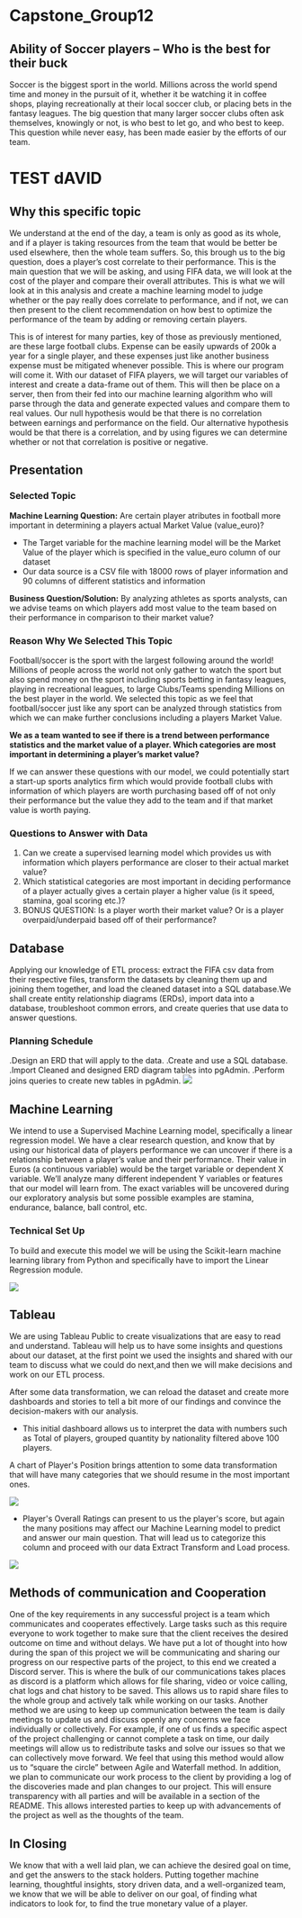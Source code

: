 # Capstone_Group12
## Ability of Soccer players – Who is the best for their buck
Soccer is the biggest sport in the world. Millions across the world spend time and money in the pursuit of it, whether it be watching it in coffee shops, playing recreationally at their local soccer club, or placing bets in the fantasy leagues. The big question that many larger soccer clubs often ask themselves, knowingly or not, is who best to let go, and who best to keep. This question while never easy, has been made easier by the efforts of our team. 
# TEST dAVID
## Why this specific topic

We understand at the end of the day, a team is only as good as its whole, and if a player is taking resources from the team that would be better be used elsewhere, then the whole team suffers. So, this brough us to the big question, does a player’s cost correlate to their performance. This is the main question that we will be asking, and using FIFA data, we will look at the cost of the player and compare their overall attributes. This is what we will look at in this analysis and create a machine learning model to judge whether or the pay really does correlate to performance, and if not, we can then present to the client recommendation on how best to optimize the performance of the team by adding or removing certain players.

This is of interest for many parties, key of those as previously mentioned, are these large football clubs. Expense can be easily upwards of 200k a year for a single player, and these expenses just like another business expense must be mitigated whenever possible. This is where our program will come it. With our dataset of FIFA players, we will target our variables of interest and create a data-frame out of them. This will then be place on a server, then from their fed into our machine learning algorithm who will parse through the data and generate expected values and compare them to real values. Our null hypothesis would be that there is no correlation between earnings and performance on the field. Our alternative hypothesis would be that there is a correlation, and by using figures we can determine whether or not that correlation is positive or negative. 

## Presentation

### Selected Topic

**Machine Learning Question:** Are certain player atributes in football more important in determining a players actual Market Value (value_euro)?    
-	The Target variable for the machine learning model will be the Market Value of the player which is specified in the value_euro column of our dataset
-	Our data source is a CSV file with 18000 rows of player information and 90 columns of different statistics and information

**Business Question/Solution:** By analyzing athletes as sports analysts, can we advise teams on which players add most value to the team based on their performance in comparison to their market value?

### Reason Why We Selected This Topic

Football/soccer is the sport with the largest following around the world! Millions of people across the world not only gather to watch the sport but also spend money on the sport including sports betting in fantasy leagues, playing in recreational leagues, to large Clubs/Teams spending Millions on the best player in the world. We selected this topic as we feel that football/soccer just like any sport can be analyzed through statistics from which we can make further conclusions including a players Market Value.

**We as a team wanted to see if there is a trend between performance statistics and the market value of a player. Which categories are most important in determining a player’s market value?**

If we can answer these questions with our model, we could potentially start a start-up sports analytics firm which would provide football clubs with information of which players are worth purchasing based off of not only their performance but the value they add to the team and if that market value is worth paying.

### Questions to Answer with Data

1.	Can we create a supervised learning model which provides us with information which players performance are closer to their actual market value?
2.	Which statistical categories are most important in deciding performance of a player actually gives a certain player a higher value (is it speed, stamina, goal scoring etc.)?
3.	BONUS QUESTION: Is a player worth their market value? Or is a player overpaid/underpaid based off of their performance?

## Database 
Applying our knowledge of ETL process: extract the FIFA csv data from their respective files, transform the datasets by cleaning them up and joining them together, and load the cleaned dataset into a SQL database.We shall create entity relationship diagrams (ERDs), import data into a database, troubleshoot common errors, and create queries that use data to answer questions.

### Planning Schedule
.Design an ERD that will apply to the data.
.Create and use a SQL database.
.Import Cleaned and designed ERD diagram tables into pgAdmin.
.Perform joins queries to create new tables in pgAdmin.
![](Resources/FootballFifa.png)

## Machine Learning 
We intend to use a Supervised Machine Learning model, specifically a linear regression model. We have a clear research question, and know that by using our historical data of players performance we can uncover if there is a relationship between a player’s value and their performance. Their value in Euros (a continuous variable) would be the target variable or dependent X variable. We’ll analyze many different independent Y variables or features that our model will learn from. The exact variables will be uncovered during our exploratory analysis but some possible examples are stamina, endurance, balance, ball control, etc.    

### Technical Set Up 
To build and execute this model we will be using the Scikit-learn machine learning library from Python and specifically have to import the Linear Regression module. 

![](Resources/flowchart1.png)

## Tableau

We are using Tableau Public to create visualizations that are easy to read and understand.
Tableau will help us to have some insights and questions about our dataset, at the first point we used the insights and shared with our team to discuss what we could do next,and then we will make decisions and work on our ETL process. 

After some data transformation, we can reload the dataset and create more dashboards and stories to tell a bit more of our findings and convince the decision-makers with our analysis. 

- This initial dashboard allows us to interpret the data with numbers such as Total of players, grouped quantity by nationality filtered above 100 players.  

A chart of Player's Position brings attention to some data transformation that will have many categories that we should resume in the most important ones.

![](Resources/FifaPlayers.png)

- Player's Overall Ratings can present to us the player's score, but again the many positions may affect our Machine Learning model to predict and answer our main question.
That will lead us to categorize this column and proceed with our data Extract Transform and Load process.

![](Resources/OverallRatingPlayers.png)


## Methods of communication and Cooperation 

One of the key requirements in any successful project is a team which communicates and cooperates effectively. Large tasks such as this require everyone to work together to make sure that the client receives the desired outcome on time and without delays. We have put a lot of thought into how during the span of this project we will be communicating and sharing our progress on our respective parts of the project, to this end we created a Discord server. This is where the bulk of our communications takes places as discord is a platform which allows for file sharing, video or voice calling, chat logs and chat history to be saved. This allows us to rapid share files to the whole group and actively talk while working on our tasks. Another method we are using to keep up communication between the team is daily meetings to update us and discuss openly any concerns we face individually or collectively. For example, if one of us finds a specific aspect of the project challenging or cannot complete a task on time, our daily meetings will allow us to redistribute tasks and solve our issues so that we can collectively move forward. We feel that using this method would allow us to “square the circle” between Agile and Waterfall method. In addition, we plan to communicate our work process to the client by providing a log of the discoveries made and plan changes to our project. This will ensure transparency with all parties and will be available in a section of the README. This allows interested parties to keep up with advancements of the project as well as the thoughts of the team.

## In Closing
We know that with a well laid plan, we can achieve the desired goal on time, and get the answers to the stack holders. Putting together machine learning, thoughtful insights, story driven data, and a well-organized team, we know that we will be able to deliver on our goal, of finding what indicators to look for, to find the true monetary value of a player.
